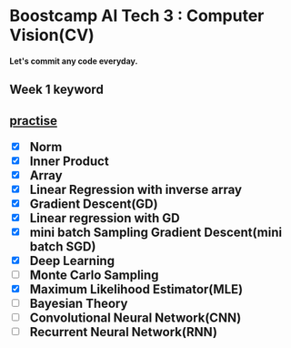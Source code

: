 <h1>Boostcamp AI Tech 3 : Computer Vision(CV)</h1>

<h4>Let's commit any code everyday.</h4>

<h2>Week 1 keyword<h2><a href="https://github.com/hyo-jae-jung/Boostcamp_AI_Tech_3/blob/master/Practise/Week01.ipynb">practise</a>

- [x] Norm
- [x] Inner Product
- [x] Array
- [x] Linear Regression with inverse array
- [x] Gradient Descent(GD)
- [x] Linear regression with GD
- [x] mini batch Sampling Gradient Descent(mini batch SGD)
- [x] Deep Learning
- [ ] Monte Carlo Sampling
- [x] Maximum Likelihood Estimator(MLE)
- [ ] Bayesian Theory
- [ ] Convolutional Neural Network(CNN)
- [ ] Recurrent Neural Network(RNN)

<!-- <h2>Week 2 keyword</h2> -->
